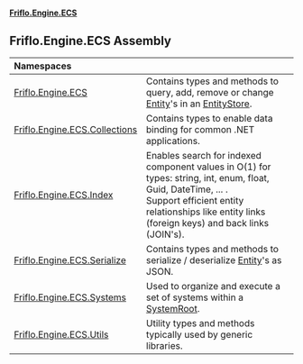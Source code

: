 #### [Friflo.Engine.ECS](index.md 'index')

## Friflo.Engine.ECS Assembly

| Namespaces | |
| :--- | :--- |
| [Friflo.Engine.ECS](Friflo.Engine.ECS.md 'Friflo.Engine.ECS') | Contains types and methods to query, add, remove or change [Entity](Entity.md 'Friflo.Engine.ECS.Entity')'s in an [EntityStore](EntityStore.md 'Friflo.Engine.ECS.EntityStore').<br/> |
| [Friflo.Engine.ECS.Collections](Friflo.Engine.ECS.Collections.md 'Friflo.Engine.ECS.Collections') | Contains types to enable data binding for common .NET applications. |
| [Friflo.Engine.ECS.Index](Friflo.Engine.ECS.Index.md 'Friflo.Engine.ECS.Index') | Enables search for indexed component values in O(1) for types: string, int, enum, float, Guid, DateTime, ... . <br/> Support efficient entity relationships like entity links (foreign keys) and back links (JOIN's). |
| [Friflo.Engine.ECS.Serialize](Friflo.Engine.ECS.Serialize.md 'Friflo.Engine.ECS.Serialize') | Contains types and methods to serialize / deserialize [Entity](Entity.md 'Friflo.Engine.ECS.Entity')'s as JSON. |
| [Friflo.Engine.ECS.Systems](Friflo.Engine.ECS.Systems.md 'Friflo.Engine.ECS.Systems') | Used to organize and execute a set of systems within a [SystemRoot](SystemRoot.md 'Friflo.Engine.ECS.Systems.SystemRoot'). |
| [Friflo.Engine.ECS.Utils](Friflo.Engine.ECS.Utils.md 'Friflo.Engine.ECS.Utils') | Utility types and methods typically used by generic libraries. |

